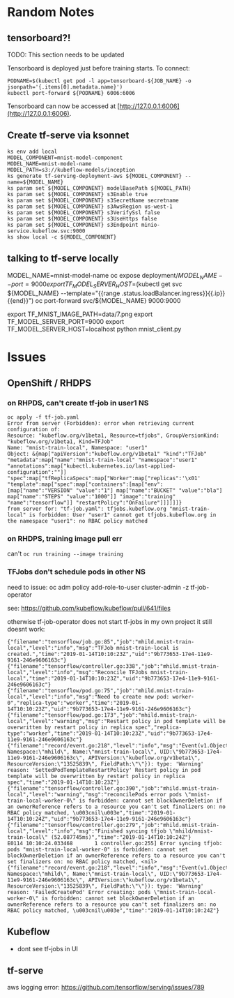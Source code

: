 # Random Notes
## tensorboard?!

TODO: This section needs to be updated

Tensorboard is deployed just before training starts. To connect:

```
PODNAME=$(kubectl get pod -l app=tensorboard-${JOB_NAME} -o jsonpath='{.items[0].metadata.name}')
kubectl port-forward ${PODNAME} 6006:6006
```

Tensorboard can now be accessed at [http://127.0.0.1:6006](http://127.0.0.1:6006).


## Create tf-serve via ksonnet

```
ks env add local
MODEL_COMPONENT=mnist-model-component
MODEL_NAME=mnist-model-name
MODEL_PATH=s3://kubeflow-models/inception
ks generate tf-serving-deployment-aws ${MODEL_COMPONENT} --name=${MODEL_NAME}
ks param set ${MODEL_COMPONENT} modelBasePath ${MODEL_PATH}
ks param set ${MODEL_COMPONENT} s3Enable true
ks param set ${MODEL_COMPONENT} s3SecretName secretname
ks param set ${MODEL_COMPONENT} s3AwsRegion us-west-1
ks param set ${MODEL_COMPONENT} s3VerifySsl false
ks param set ${MODEL_COMPONENT} s3UseHttps false
ks param set ${MODEL_COMPONENT} s3Endpoint minio-service.kubeflow.svc:9000
ks show local -c ${MODEL_COMPONENT}
```

## talking to tf-serve locally

MODEL_NAME=mnist-model-name
oc expose deployment/${MODEL_NAME} --port=9000
export TF_MODEL_SERVER_HOST=$(kubectl get svc ${MODEL_NAME} --template="{{range .status.loadBalancer.ingress}}{{.ip}}{{end}}")
oc port-forward svc/${MODEL_NAME} 9000:9000

export TF_MNIST_IMAGE_PATH=data/7.png
export TF_MODEL_SERVER_PORT=9000
export TF_MODEL_SERVER_HOST=localhost
python mnist_client.py

# Issues

## OpenShift / RHDPS

### on RHPDS, can't create tf-job in user1 NS

```
oc apply -f tf-job.yaml
Error from server (Forbidden): error when retrieving current configuration of:
Resource: "kubeflow.org/v1beta1, Resource=tfjobs", GroupVersionKind: "kubeflow.org/v1beta1, Kind=TFJob"
Name: "mnist-train-local", Namespace: "user1"
Object: &{map["apiVersion":"kubeflow.org/v1beta1" "kind":"TFJob" "metadata":map["name":"mnist-train-local" "namespace":"user1" "annotations":map["kubectl.kubernetes.io/last-applied-configuration":""]] "spec":map["tfReplicaSpecs":map["Worker":map["replicas":'\x01' "template":map["spec":map["containers":[map["env":[map["name":"VERSION" "value":"1"] map["name":"BUCKET" "value":"bla"] map["name":"STEPS" "value":"1000"]] "image":"training" "name":"tensorflow"]] "restartPolicy":"OnFailure"]]]]]]}
from server for: "tf-job.yaml": tfjobs.kubeflow.org "mnist-train-local" is forbidden: User "user1" cannot get tfjobs.kubeflow.org in the namespace "user1": no RBAC policy matched
```

### on RHDPS, training image pull err

can't `oc run training --image training`

### TFJobs don't schedule pods in other NS 

need to issue: 
oc adm policy add-role-to-user cluster-admin -z tf-job-operator

see: https://github.com/kubeflow/kubeflow/pull/641/files

otherwise tf-job-operator does not start tf-jobs
in my own project it still doesnt work:

```
{"filename":"tensorflow/job.go:85","job":"mhild.mnist-train-local","level":"info","msg":"TFJob mnist-train-local is created.","time":"2019-01-14T10:10:23Z","uid":"9b773653-17e4-11e9-9161-246e9606163c"}
{"filename":"tensorflow/controller.go:338","job":"mhild.mnist-train-local","level":"info","msg":"Reconcile TFJobs mnist-train-local","time":"2019-01-14T10:10:23Z","uid":"9b773653-17e4-11e9-9161-246e9606163c"}
{"filename":"tensorflow/pod.go:75","job":"mhild.mnist-train-local","level":"info","msg":"Need to create new pod: worker-0","replica-type":"worker","time":"2019-01-14T10:10:23Z","uid":"9b773653-17e4-11e9-9161-246e9606163c"}
{"filename":"tensorflow/pod.go:173","job":"mhild.mnist-train-local","level":"warning","msg":"Restart policy in pod template will be overwritten by restart policy in replica spec","replica-type":"worker","time":"2019-01-14T10:10:23Z","uid":"9b773653-17e4-11e9-9161-246e9606163c"}
{"filename":"record/event.go:218","level":"info","msg":"Event(v1.ObjectReference{Kind:\"TFJob\", Namespace:\"mhild\", Name:\"mnist-train-local\", UID:\"9b773653-17e4-11e9-9161-246e9606163c\", APIVersion:\"kubeflow.org/v1beta1\", ResourceVersion:\"13525839\", FieldPath:\"\"}): type: 'Warning' reason: 'SettedPodTemplateRestartPolicy' Restart policy in pod template will be overwritten by restart policy in replica spec","time":"2019-01-14T10:10:23Z"}
{"filename":"tensorflow/controller.go:390","job":"mhild.mnist-train-local","level":"warning","msg":"reconcilePods error pods \"mnist-train-local-worker-0\" is forbidden: cannot set blockOwnerDeletion if an ownerReference refers to a resource you can't set finalizers on: no RBAC policy matched, \u003cnil\u003e","time":"2019-01-14T10:10:24Z","uid":"9b773653-17e4-11e9-9161-246e9606163c"}
{"filename":"tensorflow/controller.go:279","job":"mhild.mnist-train-local","level":"info","msg":"Finished syncing tfjob \"mhild/mnist-train-local\" (52.087745ms)","time":"2019-01-14T10:10:24Z"}
E0114 10:10:24.033468       1 controller.go:255] Error syncing tfjob: pods "mnist-train-local-worker-0" is forbidden: cannot set blockOwnerDeletion if an ownerReference refers to a resource you can't set finalizers on: no RBAC policy matched, <nil>
{"filename":"record/event.go:218","level":"info","msg":"Event(v1.ObjectReference{Kind:\"TFJob\", Namespace:\"mhild\", Name:\"mnist-train-local\", UID:\"9b773653-17e4-11e9-9161-246e9606163c\", APIVersion:\"kubeflow.org/v1beta1\", ResourceVersion:\"13525839\", FieldPath:\"\"}): type: 'Warning' reason: 'FailedCreatePod' Error creating: pods \"mnist-train-local-worker-0\" is forbidden: cannot set blockOwnerDeletion if an ownerReference refers to a resource you can't set finalizers on: no RBAC policy matched, \u003cnil\u003e","time":"2019-01-14T10:10:24Z"}
```

## Kubeflow

* dont see tf-jobs in UI


## tf-serve

aws logging error:
https://github.com/tensorflow/serving/issues/789 

